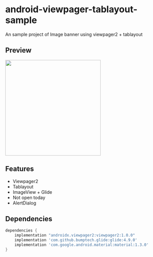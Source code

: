 # android-viewpager-tablayout-sample

An sample project of Image banner using viewpager2 + tablayout

## Preview

<img src="https://user-images.githubusercontent.com/20632507/120972542-ce080f80-c7a8-11eb-98fe-2ebe28bc6ac6.jpg" width=300></img>

## Features

* Viewpager2
* Tablayout
* ImageView + Glide
* Not open today
* AlertDialog

## Dependencies

```gradle
dependencies {    
    implementation "androidx.viewpager2:viewpager2:1.0.0"
    implementation 'com.github.bumptech.glide:glide:4.9.0'
    implementation 'com.google.android.material:material:1.3.0'
}
```